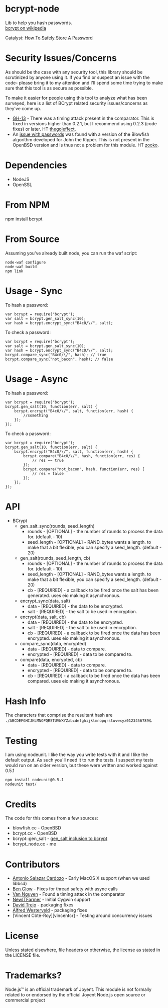 bcrypt-node
=============

Lib to help you hash passwords.  
[bcrypt on wikipedia][bcryptwiki]

Catalyst: [How To Safely Store A Password][codahale]


Security Issues/Concerns
=============

As should be the case with any security tool, this library should be scrutinized by anyone using it. If you find or suspect an issue with the code- please bring it to my attention and I'll spend some time trying to make sure that this tool is as secure as possible.

To make it easier for people using this tool to analyze what has been surveyed, here is a list of BCrypt related security issues/concerns as they've come up.

* [GH-13][gh13] - There was a timing attack present in the comparator. This is fixed in versions higher than 0.2.1, but I recommend using 0.2.3 (code fixes) or later. HT [thegoleffect][thegoleffect].
* An [issue with passwords][jtr] was found with a version of the Blowfish algorithm developed for John the Ripper. This is not present in the OpenBSD version and is thus not a problem for this module. HT [zooko][zooko].

Dependencies
=============

* NodeJS
* OpenSSL

From NPM
============

npm install bcrypt


From Source
============

Assuming you've already built node, you can run the waf script:  

    node-waf configure
    node-waf build
    npm link

Usage - Sync
============

To hash a password:  

    var bcrypt = require('bcrypt');  
    var salt = bcrypt.gen_salt_sync(10);  
    var hash = bcrypt.encrypt_sync("B4c0/\/", salt);

To check a password:  

    var bcrypt = require('bcrypt');  
    var salt = bcrypt.gen_salt_sync(10);  
    var hash = bcrypt.encrypt_sync("B4c0/\/", salt);
    bcrypt.compare_sync("B4c0/\/", hash); // true    
    bcrypt.compare_sync("not_bacon", hash); // false

Usage - Async
============

To hash a password:  

    var bcrypt = require('bcrypt');  
    bcrypt.gen_salt(10, function(err, salt) {
        bcrypt.encrypt("B4c0/\/", salt, function(err, hash) {
            //something
        });
    });

To check a password:  

    var bcrypt = require('bcrypt');
    bcrypt.gen_salt(10, function(err, salt) {
        bcrypt.encrypt("B4c0/\/", salt, function(err, hash) {
            bcrypt.compare("B4c0/\/", hash, function(err, res) {
                // res == true    
            });
            bcrypt.compare("not_bacon", hash, function(err, res) {
                // res = false
            });
        });
    });

API
============

* BCrypt
  * gen_salt_sync(rounds, seed_length)
    * rounds - [OPTIONAL] - the number of rounds to process the data for. (default - 10)
    * seed_length - [OPTIONAL] - RAND_bytes wants a length. to make that a bit flexible, you can specify a seed_length. (default - 20)
  * gen_salt(rounds, seed_length, cb)
    * rounds - [OPTIONAL] - the number of rounds to process the data for. (default - 10)
    * seed_length - [OPTIONAL] - RAND_bytes wants a length. to make that a bit flexible, you can specify a seed_length. (default - 20)
    * cb - [REQUIRED] - a callback to be fired once the salt has been generated. uses eio making it asynchronous.
  * encrypt_sync(data, salt)
    * data - [REQUIRED] - the data to be encrypted.
    * salt - [REQUIRED] - the salt to be used in encryption.
  * encrypt(data, salt, cb)
    * data - [REQUIRED] - the data to be encrypted.
    * salt - [REQUIRED] - the salt to be used in encryption.
    * cb - [REQUIRED] - a callback to be fired once the data has been encrypted. uses eio making it asynchronous.
  * compare_sync(data, encrypted)
    * data - [REQUIRED] - data to compare.
    * encrypted - [REQUIRED] - data to be compared to.
  * compare(data, encrypted, cb)
    * data - [REQUIRED] - data to compare.
    * encrypted - [REQUIRED] - data to be compared to.
    * cb - [REQUIRED] - a callback to be fired once the data has been compared. uses eio making it asynchronous.

Hash Info
============

The characters that comprise the resultant hash are `./ABCDEFGHIJKLMNOPQRSTUVWXYZabcdefghijklmnopqrstuvwxyz0123456789$`.

Testing
============

I am using nodeunit. I like the way you write tests with it and I like the default output. As such you'll need it to run the tests. I suspect my tests would run on an older version, but these were written and worked against 0.5.1

    npm install nodeunit@0.5.1
    nodeunit test/

Credits
============

The code for this comes from a few sources:

* blowfish.cc - OpenBSD
* bcrypt.cc - OpenBSD
* bcrypt::gen_salt - [gen_salt inclusion to bcrypt][bcryptgs]
* bcrypt_node.cc - me

Contributors
============

* [Antonio Salazar Cardozo][shadowfiend] - Early MacOS X support (when we used libbsd)
* [Ben Glow][pixelglow] - Fixes for thread safety with async calls
* [Van Nguyen][thegoleffect] - Found a timing attack in the comparator
* [NewITFarmer][newitfarmer] - Initial Cygwin support
* [David Trejo][dtrejo] - packaging fixes
* [Alfred Westerveld][alfredwesterveld] - packaging fixes
* [Vincent Côté-Roy][vincentcr] - Testing around concurrency issues

License
============

Unless stated elsewhere, file headers or otherwise, the license as stated in the LICENSE file.

Trademarks?
============

Node.js™ is an official trademark of Joyent. This module is not formally related to or endorsed by the official Joyent Node.js open source or commercial project



[bcryptwiki]: http://en.wikipedia.org/wiki/Crypt_(Unix)#Blowfish-based_scheme  
[bcryptgs]: http://mail-index.netbsd.org/tech-crypto/2002/05/24/msg000204.html
[codahale]: http://codahale.com/how-to-safely-store-a-password/
[gh13]: https://github.com/ncb000gt/node.bcrypt.js/issues/13
[jtr]: http://www.openwall.com/lists/oss-security/2011/06/20/2

[shadowfiend]:https://github.com/Shadowfiend
[thegoleffect]:https://github.com/thegoleffect
[pixelglow]:https://github.com/pixelglow
[dtrejo]:https://github.com/dtrejo
[alfredwesterveld]:https://github.com/alfredwesterveld
[newitfarmer]:https://github.com/newitfarmer
[zooko]:https://twitter.com/zooko
[vincentr]:https://twitter.com/vincentcr
